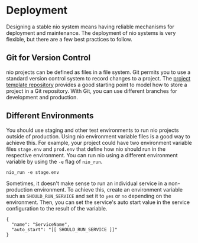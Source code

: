 # Deployment

Designing a stable nio system means having reliable mechanisms for deployment and maintenance. The deployment of nio systems is very flexible, but there are a few best practices to follow.

## Git for Version Control

nio projects can be defined as files in a file system. Git permits you to use a standard version control system to record changes to a project. The [project template repository](https://github.com/niolabs/project_template) provides a good starting point to model how to store a project in a Git repository. With Git, you can use different branches for development and production.

## Different Environments

You should use staging and other test environments to run nio projects outside of production. Using nio environment variable files is a good way to achieve this. For example, your project could have two environment variable files `stage.env` and `prod.env` that define how nio should run in the respective environment. You can run nio using a different environment variable by using the `-e` flag of `nio_run`.
```
nio_run -e stage.env
```

Sometimes, it doesn't make sense to run an individual service in a non-production environment. To achieve this, create an environment variable such as `SHOULD_RUN_SERVICE` and set it to `yes` or `no` depending on the environment. Then, you can set the service's auto start value in the service configuration to the result of the variable.
```
{
  "name": "ServiceName",
  "auto_start": "[[ SHOULD_RUN_SERVICE ]]"
}
```
